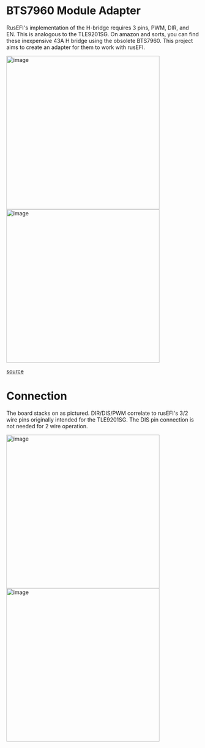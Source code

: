 # BTS7960 Module Adapter

RusEFI's implementation of the H-bridge requires 3 pins, PWM, DIR, and EN. This is analogous to the TLE9201SG. On amazon and sorts, you can find these inexpensive 43A H bridge using the obsolete BTS7960. This project aims to create an adapter for them to work with rusEFI.

<img width="400" alt="image" src="https://github.com/user-attachments/assets/a7d1345f-8429-49de-a448-8d59349de8e0" />
<img width="400" alt="image" src="https://github.com/user-attachments/assets/18714690-9a89-40e7-ba40-8662f8ed9313" />

[source](https://www.ovaga.com/blog/transistor/bts7960-motor-driver-datasheet-and-circuit-diagram)

# Connection

The board stacks on as pictured. DIR/DIS/PWM correlate to rusEFI's 3/2 wire pins originally intended for the TLE9201SG. The DIS pin connection is not needed for 2 wire operation.

<img width="400" alt="image" src="https://github.com/user-attachments/assets/b0ed6dca-13c6-4856-b299-fb4f7ce63874" />
<img width="400" alt="image" src="https://github.com/user-attachments/assets/40c949d2-6db3-43ea-9580-4dfee241a7b8" />
